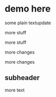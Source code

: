 # demo here 

some plain textupdate

more stuff

more stuff

more changes

more changes

## subheader 
more text
